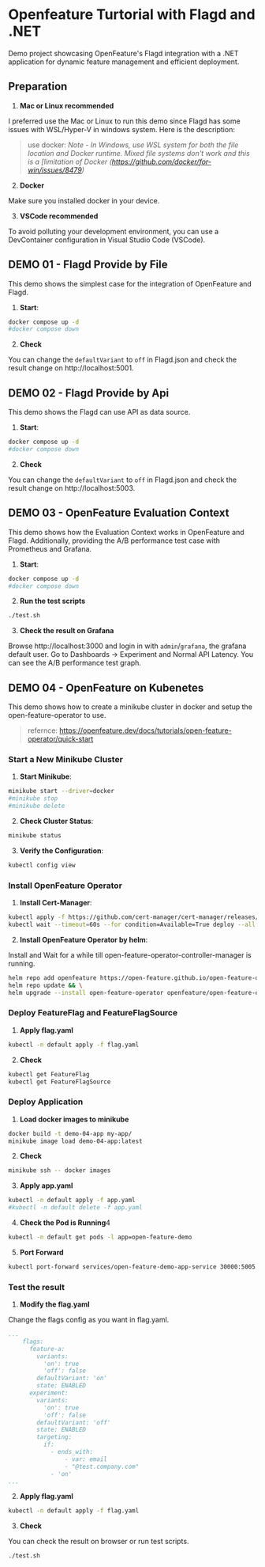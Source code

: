 # Openfeature Turtorial with Flagd and .NET

Demo project showcasing OpenFeature's Flagd integration with a .NET application for dynamic feature management and efficient deployment.

## Preparation

1. **Mac or Linux recommended**

I preferred use the Mac or Linux to run this demo since Flagd has some issues with WSL/Hyper-V in windows system. Here is the description:

> use docker:
    _Note - In Windows, use WSL system for both the file location and Docker runtime. Mixed file systems don't work and this is a [limitation of Docker (https://github.com/docker/for-win/issues/8479)_

2. **Docker**

Make sure you installed docker in your device.

3. **VSCode recommended**

To avoid polluting your development environment, you can use a DevContainer configuration in Visual Studio Code (VSCode).

## DEMO 01 - Flagd Provide by File

This demo shows the simplest case for the integration of OpenFeature and Flagd.

1. **Start**:

```bash
docker compose up -d
#docker compose down
```

2. **Check**

You can change the `defaultVariant` to `off` in Flagd.json and check the result change on http://localhost:5001.

## DEMO 02 - Flagd Provide by Api
 
This demo shows the Flagd can use API as data source.

1. **Start**:

```bash
docker compose up -d
#docker compose down
```

2. **Check**

You can change the `defaultVariant` to `off` in Flagd.json and check the result change on http://localhost:5003.


## DEMO 03 - OpenFeature Evaluation Context

This demo shows how the Evaluation Context works in OpenFeature and Flagd. Additionally, providing the A/B performance test case with Prometheus and Grafana.

1. **Start**:

```bash
docker compose up -d
#docker compose down
```

2. **Run the test scripts**

```bash
./test.sh
```

3. **Check the result on Grafana**

Browse http://localhost:3000 and login in with `admin`/`grafana`, the grafana default user.
Go to Dashboards -> Experiment and Normal API Latency. You can see the A/B performance test graph.

## DEMO 04 - OpenFeature on Kubenetes

This demo shows how to create a minikube cluster in docker and setup the open-feature-operator to use.

> refernce: https://openfeature.dev/docs/tutorials/open-feature-operator/quick-start

### Start a New Minikube Cluster

1. **Start Minikube**:

```bash
minikube start --driver=docker
#minikube stop
#minikube delete
```

2. **Check Cluster Status**:

```bash
minikube status
```

3. **Verify the Configuration**:

```bash
kubectl config view
```

### Install OpenFeature Operator

1. **Install Cert-Manager**:

```bash
kubectl apply -f https://github.com/cert-manager/cert-manager/releases/download/v1.13.2/cert-manager.yaml && \
kubectl wait --timeout=60s --for condition=Available=True deploy --all -n 'cert-manager'
```

2. **Install OpenFeature Operator by helm**:

Install and Wait for a while till open-feature-operator-controller-manager is running.

```bash
helm repo add openfeature https://open-feature.github.io/open-feature-operator/ && \
helm repo update && \
helm upgrade --install open-feature-operator openfeature/open-feature-operator
```

### Deploy FeatureFlag and FeatureFlagSource

1. **Apply flag.yaml**

```bash
kubectl -n default apply -f flag.yaml
```

2. **Check**

```bash
kubectl get FeatureFlag
kubectl get FeatureFlagSource
```

### Deploy Application

1. **Load docker images to minikube**

```bash
docker build -t demo-04-app my-app/
minikube image load demo-04-app:latest
```

2. **Check**

```bash
minikube ssh -- docker images
```

3. **Apply app.yaml**

```bash
kubectl -n default apply -f app.yaml
#kubectl -n default delete -f app.yaml
```

4. **Check the Pod is Running**4

```bash
kubectl -n default get pods -l app=open-feature-demo
```

5. **Port Forward**

```bash
kubectl port-forward services/open-feature-demo-app-service 30000:5005
```

### Test the result

1. **Modify the flag.yaml**

Change the flags config as you want in flag.yaml.

```yaml
...
    flags:
      feature-a:
        variants:
          'on': true
          'off': false
        defaultVariant: 'on'
        state: ENABLED
      experiment:
        variants:
          'on': true
          'off': false
        defaultVariant: 'off'
        state: ENABLED
        targeting:
          if:
            - ends_with:
                - var: email
                - "@test.company.com"
            - 'on'
...
```

2. **Apply flag.yaml**

```bash
kubectl -n default apply -f flag.yaml
```

3. **Check**

You can check the result on browser or run test scripts.

```bash
./test.sh
```
